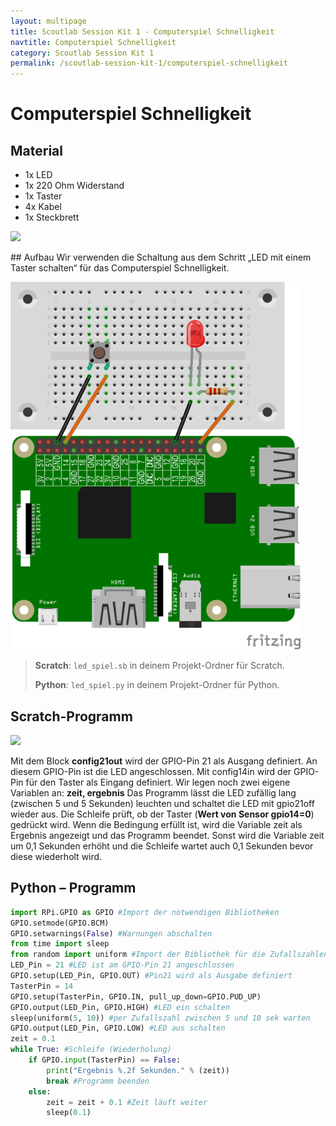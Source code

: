 ```yaml
---
layout: multipage
title: Scoutlab Session Kit 1 - Computerspiel Schnelligkeit
navtitle: Computerspiel Schnelligkeit
category: Scoutlab Session Kit 1
permalink: /scoutlab-session-kit-1/computerspiel-schnelligkeit
---
```

# Computerspiel Schnelligkeit
## Material
* 1x LED
* 1x 220 Ohm Widerstand
* 1x Taster
* 4x Kabel
* 1x Steckbrett

![](images/material_taster_led.png)
<div style="page-break-after: always;"></div>
## Aufbau
Wir verwenden die Schaltung aus dem Schritt „LED mit einem Taster schalten“ für das Computerspiel Schnelligkeit.

![](images/button_led_Steckplatine_gpio.png)


>**Scratch**: `led_spiel.sb` in deinem Projekt-Ordner für Scratch.
>
>**Python**: `led_spiel.py` in deinem Projekt-Ordner für Python.

<div style="page-break-after: always;"></div>

## Scratch-Programm

![](images/led_spiel2.png)

Mit dem Block **config21out** wird der GPIO-Pin 21 als Ausgang definiert. An diesem GPIO-Pin ist die LED angeschlossen. Mit config14in wird der GPIO-Pin für den Taster als Eingang definiert. Wir legen noch zwei eigene Variablen an: **zeit, ergebnis** Das Programm lässt die LED zufällig lang (zwischen 5 und 5 Sekunden) leuchten und schaltet die LED mit gpio21off wieder aus. Die Schleife prüft, ob der Taster (**Wert von Sensor gpio14=0**) gedrückt wird. Wenn die Bedingung erfüllt ist, wird die Variable zeit als Ergebnis angezeigt und das Programm beendet. Sonst wird die Variable zeit um 0,1 Sekunden erhöht und die Schleife wartet auch 0,1 Sekunden bevor diese wiederholt wird.

## Python – Programm
```python
import RPi.GPIO as GPIO #Import der notwendigen Bibliotheken
GPIO.setmode(GPIO.BCM)
GPIO.setwarnings(False) #Warnungen abschalten
from time import sleep
from random import uniform #Import der Bibliothek für die Zufallszahlen
LED_Pin = 21 #LED ist am GPIO-Pin 21 angeschlossen
GPIO.setup(LED_Pin, GPIO.OUT) #Pin21 wird als Ausgabe definiert
TasterPin = 14
GPIO.setup(TasterPin, GPIO.IN, pull_up_down=GPIO.PUD_UP)
GPIO.output(LED_Pin, GPIO.HIGH) #LED ein schalten
sleep(uniform(5, 10)) #per Zufallszahl zwischen 5 und 10 sek warten
GPIO.output(LED_Pin, GPIO.LOW) #LED aus schalten
zeit = 0.1
while True: #Schleife (Wiederholung)
    if GPIO.input(TasterPin) == False:
        print("Ergebnis %.2f Sekunden." % (zeit))
        break #Programm beenden
    else:
        zeit = zeit + 0.1 #Zeit läuft weiter
        sleep(0.1)
```
